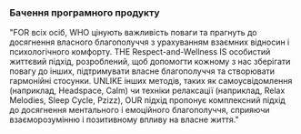 ### Бачення програмного продукту

"FOR всіх осіб, WHO цінують важливість поваги та прагнуть до досягнення власного благополуччя з урахуванням взаємних відносин і психологічного комфорту. THE Respect-and-Wellness IS особистий життєвий підхід, розроблений, щоб допомогти кожному з нас зберігати повагу до інших, підтримувати власне благополуччя та створювати гармонійні стосунки. UNLIKE інших методів, таких як самоусвідомлення (наприклад, Headspace, Calm) чи техніки релаксації (наприклад, Relax Melodies, Sleep Cycle, Pzizz), OUR підхід пропонує комплексний підхід до досягнення ментального і емоційного благополуччя, сприяючи взаєморозумінню і позитивному впливу на власне життя."
